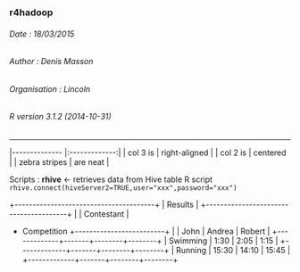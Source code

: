 
### r4hadoop  
###### Date : 18/03/2015
###### Author : Denis Masson
###### Organisation : Lincoln
###### R version 3.1.2 (2014-10-31)
---

 |-------------- |:-------------:|
 | col 3 is      | right-aligned |
 | col 2 is      | centered      |
 | zebra stripes | are neat      |



Scripts : **rhive** <- retrieves data from Hive table
R script
`rhive.connect(hiveServer2=TRUE,user="xxx",password="xxx")`

+---------------------------------------+
|                Results                |
+---------------------------------------+
|             |        Contestant       |
+ Competition +-------------------------+
|             |  John | Andrea | Robert |
+-------------+-------+--------+--------+
| Swimming    |  1:30 |   2:05 |   1:15 |
+-------------+-------+--------+--------+
| Running     | 15:30 |  14:10 |  15:45 |
+-------------+-------+--------+--------+